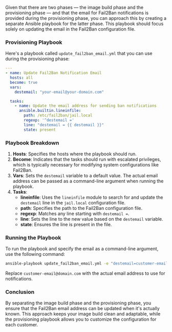 Given that there are two phases — the image build phase and the provisioning phase — and that the email for Fail2Ban notifications is provided during the provisioning phase, you can approach this by creating a separate Ansible playbook for the latter phase. This playbook should focus solely on updating the email in the Fail2Ban configuration file.

### Provisioning Playbook

Here's a playbook called `update_fail2ban_email.yml` that you can use during the provisioning phase:

```yaml
---
- name: Update Fail2Ban Notification Email
  hosts: all
  become: true
  vars:
    destemail: "your-email@your-domain.com"

  tasks:
    - name: Update the email address for sending ban notifications
      ansible.builtin.lineinfile:
        path: /etc/fail2ban/jail.local
        regexp: '^destemail ='
        line: "destemail = {{ destemail }}"
        state: present
```

### Playbook Breakdown

1. **Hosts**: Specifies the hosts where the playbook should run.
2. **Become**: Indicates that the tasks should run with escalated privileges, which is typically necessary for modifying system configurations like Fail2Ban.
3. **Vars**: Sets the `destemail` variable to a default value. The actual email address can be passed as a command-line argument when running the playbook.
4. **Tasks**:
   - **lineinfile**: Uses the `lineinfile` module to search for and update the `destemail` line in the `jail.local` configuration file.
   - **path**: Specifies the path to the Fail2Ban configuration file.
   - **regexp**: Matches any line starting with `destemail =`.
   - **line**: Sets the line to the new value based on the `destemail` variable.
   - **state**: Ensures the line is present in the file.

### Running the Playbook

To run the playbook and specify the email as a command-line argument, use the following command:

```bash
ansible-playbook update_fail2ban_email.yml -e "destemail=customer-email@domain.com"
```

Replace `customer-email@domain.com` with the actual email address to use for notifications.

### Conclusion

By separating the image build phase and the provisioning phase, you ensure that the Fail2Ban email address can be updated when it's actually known. This approach keeps your image build clean and adaptable, while the provisioning playbook allows you to customize the configuration for each customer.